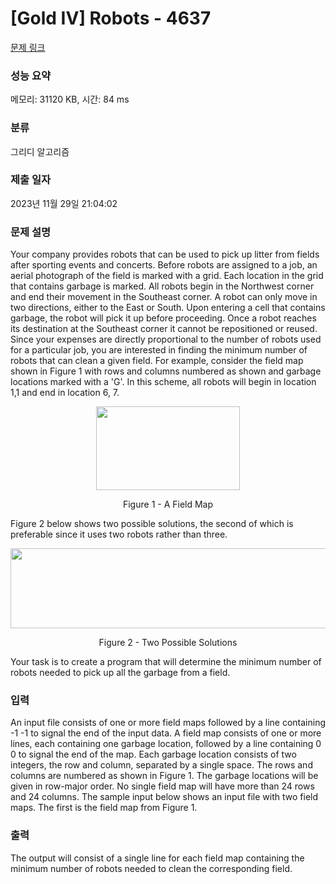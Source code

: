 # [Gold IV] Robots - 4637 

[문제 링크](https://www.acmicpc.net/problem/4637) 

### 성능 요약

메모리: 31120 KB, 시간: 84 ms

### 분류

그리디 알고리즘

### 제출 일자

2023년 11월 29일 21:04:02

### 문제 설명

<p>Your company provides robots that can be used to pick up litter from fields after sporting events and concerts. Before robots are assigned to a job, an aerial photograph of the field is marked with a grid. Each location in the grid that contains garbage is marked. All robots begin in the Northwest corner and end their movement in the Southeast corner. A robot can only move in two directions, either to the East or South. Upon entering a cell that contains garbage, the robot will pick it up before proceeding. Once a robot reaches its destination at the Southeast corner it cannot be repositioned or reused. Since your expenses are directly proportional to the number of robots used for a particular job, you are interested in finding the minimum number of robots that can clean a given field. For example, consider the field map shown in Figure 1 with rows and columns numbered as shown and garbage locations marked with a 'G'. In this scheme, all robots will begin in location 1,1 and end in location 6, 7.</p>

<p style="text-align: center;"><img alt="" src="https://onlinejudgeimages.s3-ap-northeast-1.amazonaws.com/problem/4637/1.gif" style="height:134px; width:230px"></p>

<p style="text-align: center;">Figure 1 - A Field Map</p>

<p>Figure 2 below shows two possible solutions, the second of which is preferable since it uses two robots rather than three.</p>

<p style="text-align: center;"><img alt="" src="https://onlinejudgeimages.s3-ap-northeast-1.amazonaws.com/problem/4637/2.gif" style="height:128px; width:520px"></p>

<p style="text-align: center;">Figure 2 - Two Possible Solutions</p>

<p>Your task is to create a program that will determine the minimum number of robots needed to pick up all the garbage from a field.</p>

### 입력 

 <p>An input file consists of one or more field maps followed by a line containing -1 -1 to signal the end of the input data. A field map consists of one or more lines, each containing one garbage location, followed by a line containing 0 0 to signal the end of the map. Each garbage location consists of two integers, the row and column, separated by a single space. The rows and columns are numbered as shown in Figure 1. The garbage locations will be given in row-major order. No single field map will have more than 24 rows and 24 columns. The sample input below shows an input file with two field maps. The first is the field map from Figure 1.</p>

### 출력 

 <p>The output will consist of a single line for each field map containing the minimum number of robots needed to clean the corresponding field.</p>

